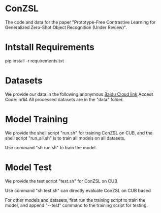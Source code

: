 # ConZSL
The code and data for the paper "Prototype-Free Contrastive Learning for Generalized Zero-Shot Object Recognition (Under Review)".

# Intstall Requirements

pip install -r requirements.txt



# Datasets

We provide our data in the following anonymous [Baidu Cloud link](https://pan.baidu.com/s/1gRMFQ9LDL4uCJrx_Z-3q6w) Access Code: m1i4
All processed datasets are in the "data" folder.



# Model Training

We provide the shell script "run.sh" for training ConZSL on CUB, 
and the shell script "run_all.sh" is to train all models on all datasets.

Use command "sh run.sh" to train the model.



# Model Test

We provide the test script "test.sh" for ConZSL on CUB. 

Use command "sh test.sh" can directly evaluate ConZSL on CUB based 

For other models and datasets, first run the training script to train the model, 
and append "--test" command to the training script for testing. 
